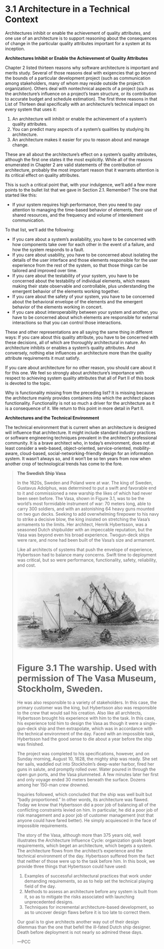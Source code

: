 3.1 Architecture in a Technical Context
===

Architectures inhibit or enable the achievement of quality attributes, and one use
of an architecture is to support reasoning about the consequences of change in the
particular quality attributes important for a system at its inception.

**Architectures Inhibit or Enable the Achievement of Quality Attributes**

Chapter 2 listed thirteen reasons why software architecture is important and merits study. Several of those reasons deal with exigencies that go beyond the bounds of a particular development project (such as communication among stakeholders, many of whom may reside outside the project’s organization). Others deal with nontechnical aspects of a project (such as the architecture’s influence on a project’s team structure, or its contribution to accurate budget and schedule estimation). The first three reasons in that List of Thirteen deal specifically with an architecture’s technical impact on every system that uses it:

1. An architecture will inhibit or enable the achievement of a system’s quality attributes.
2. You can predict many aspects of a system’s qualities by studying its architecture.
3. An architecture makes it easier for you to reason about and manage change.

These are all about the architecture’s effect on a system’s quality attributes, although the first one states it the most explicitly. While all of the reasons enumerated in Chapter 2 are valid statements of the contribution of architecture, probably the most important reason that it warrants attention is its critical effect on quality attributes.

This is such a critical point that, with your indulgence, we’ll add a few more points to the bullet list that we gave in Section 2.1. Remember? The one that started like this:

* If your system requires high performance, then you need to pay attention to managing the time-based behavior of elements, their use of shared resources, and the frequency and volume of interelement communication. 

To that list, we’ll add the following:

* If you care about a system’s availability, you have to be concerned with how components take over for each other in the event of a failure, and how the system responds to a fault.
* If you care about usability, you have to be concerned about isolating the details of the user interface and those elements responsible for the user experience from the rest of the system, so that those things can be tailored and improved over time.
* If you care about the testability of your system, you have to be concerned about the testability of individual elements, which means making their state observable and controllable, plus understanding the emergent behavior of the elements working together.
* If you care about the safety of your system, you have to be concerned about the behavioral envelope of the elements and the emergent behavior of the elements working in concert.
* If you care about interoperability between your system and another, you have to be concerned about which elements are responsible for external interactions so that you can control those interactions.

These and other representations are all saying the same thing in different ways: If you care about this quality attribute, you have to be concerned with these decisions, all of which are thoroughly architectural in nature. An architecture inhibits or enables a system’s quality attributes. And conversely, nothing else influences an architecture more than the quality attribute requirements it must satisfy.

If you care about architecture for no other reason, you should care about it for this one. We feel so strongly about architecture’s importance with respect to achieving system quality attributes that all of Part II of this book is devoted to the topic.

Why is functionality missing from the preceding list? It is missing because the architecture mainly provides containers into which the architect places functionality. Functionality is not so much a driver for the architecture as it is a consequence of it. We return to this point in more detail in Part II.

**Architectures and the Technical Environment**

The technical environment that is current when an architecture is designed will influence that architecture. It might include standard industry practices or software engineering techniques prevalent in the architect’s professional community. It is a brave architect who, in today’s environment, does not at least consider a web-based, object-oriented, service-oriented, mobility-aware, cloud-based, social-networking-friendly design for an information system. It wasn’t always so, and it won’t be so ten years from now when another crop of technological trends has come to the fore.

>**The Swedish Ship Vasa**
>
> In the 1620s, Sweden and Poland were at war. The king of Sweden, Gustavus Adolphus, was determined to put a swift and favorable end to it and commissioned a new warship the likes of which had never been seen before. The Vasa, shown in Figure 3.1, was to be the world’s most formidable instrument of war: 70 meters long, able to carry 300 soldiers, and with an astonishing 64 heavy guns mounted on two gun decks. Seeking to add overwhelming firepower to his navy to strike a decisive blow, the king insisted on stretching the Vasa’s armaments to the limits. Her architect, Henrik Hybertsson, was a seasoned Dutch shipbuilder with an impeccable reputation, but the Vasa was beyond even his broad experience. Twogun-deck ships were rare, and none had been built of the Vasa’s size and armament.
>
> Like all architects of systems that push the envelope of experience, Hybertsson had to balance many concerns. Swift time to deployment was critical, but so were performance, functionality, safety, reliability, and cost.
>
> ![The warship](fig3.1_the_warship.jpg)
> # Figure 3.1 The warship. Used with permission of The Vasa Museum, Stockholm, Sweden.
>
> He was also responsible to a variety of stakeholders. In this case, the primary customer was the king, but Hybertsson also was responsible to the crew that would sail his creation. Also like all architects, Hybertsson brought his experience with him to the task. In this case, his experience told him to design the Vasa as though it were a single-gun-deck ship and then extrapolate, which was in accordance with the technical environment of the day. Faced with an impossible task, Hybertsson had the good sense to die about a year before the ship was finished.
>
> The project was completed to his specifications, however, and on Sunday morning, August 10, 1628, the mighty ship was ready. She set her sails, waddled out into Stockholm’s deep-water harbor, fired her guns in salute, and promptly rolled over. Water poured in through the open gun ports, and the Vasa plummeted. A few minutes later her first and only voyage ended 30 meters beneath the surface. Dozens among her 150-man crew drowned.
>
> Inquiries followed, which concluded that the ship was well built but “badly proportioned.” In other words, its architecture was flawed. Today we know that Hybertsson did a poor job of balancing all of the conflicting constraints levied on him. In particular, he did a poor job of risk management and a poor job of customer management (not that anyone could have fared better). He simply acquiesced in the face of impossible requirements.
>
> The story of the Vasa, although more than 375 years old, well illustrates the Architecture Influence Cycle: organization goals beget requirements, which beget an architecture, which begets a system. The architecture flows from the architect’s experience and the technical environment of the day. Hybertsson suffered from the fact that neither of those were up to the task before him.
> In this book, we provide three things that Hybertsson could have used:
> 1. Examples of successful architectural practices that work under demanding requirements, so as to help set the technical playing field of the day.
> 2. Methods to assess an architecture before any system is built from it, so as to mitigate the risks associated with launching unprecedented designs.
> 3. Techniques for incremental architecture-based development, so as to uncover design flaws before it is too late to correct them.
>
> Our goal is to give architects another way out of their design dilemmas than the one that befell the ill-fated Dutch ship designer. Death before deployment is not nearly so admired these days.
>
> —PCC
